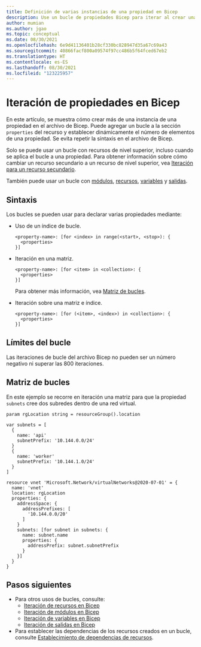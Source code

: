 ```yaml
---
title: Definición de varias instancias de una propiedad en Bicep
description: Use un bucle de propiedades Bicep para iterar al crear una propiedad de recurso.
author: mumian
ms.author: jgao
ms.topic: conceptual
ms.date: 08/30/2021
ms.openlocfilehash: 6e9d41136401b28cf330bc828947d35a67c69a43
ms.sourcegitcommit: 40866facf800a09574f97cc486b5f64fced67eb2
ms.translationtype: HT
ms.contentlocale: es-ES
ms.lasthandoff: 08/30/2021
ms.locfileid: "123225957"
---
```

# <a name="property-iteration-in-bicep"></a>Iteración de propiedades en Bicep

En este artículo, se muestra cómo crear más de una instancia de una propiedad en el archivo de Bicep. Puede agregar un bucle a la sección `properties` del recurso y establecer dinámicamente el número de elementos de una propiedad. Se evita repetir la sintaxis en el archivo de Bicep.

Solo se puede usar un bucle con recursos de nivel superior, incluso cuando se aplica el bucle a una propiedad. Para obtener información sobre cómo cambiar un recurso secundario a un recurso de nivel superior, vea [Iteración para un recurso secundario](loop-resources.md#iteration-for-a-child-resource).

También puede usar un bucle con [módulos](loop-modules.md), [recursos](loop-resources.md), [variables](loop-variables.md) y [salidas](loop-outputs.md).

## <a name="syntax"></a>Sintaxis

Los bucles se pueden usar para declarar varias propiedades mediante:

- Uso de un índice de bucle.

  ```bicep
  <property-name>: [for <index> in range(<start>, <stop>): {
    <properties>
  }]
  ```

- Iteración en una matriz.

  ```bicep
  <property-name>: [for <item> in <collection>: {
    <properties>
  }]
  ```

  Para obtener más información, vea [Matriz de bucles](#loop-array).

- Iteración sobre una matriz e índice.

  ```bicep
  <property-name>: [for (<item>, <index>) in <collection>: {
    <properties>
  }]
  ```

## <a name="loop-limits"></a>Límites del bucle

Las iteraciones de bucle del archivo Bicep no pueden ser un número negativo ni superar las 800 iteraciones. 

## <a name="loop-array"></a>Matriz de bucles

En este ejemplo se recorre en iteración una matriz para que la propiedad `subnets` cree dos subredes dentro de una red virtual.

```bicep
param rgLocation string = resourceGroup().location

var subnets = [
  {
    name: 'api'
    subnetPrefix: '10.144.0.0/24'
  }
  {
    name: 'worker'
    subnetPrefix: '10.144.1.0/24'
  }
]

resource vnet 'Microsoft.Network/virtualNetworks@2020-07-01' = {
  name: 'vnet'
  location: rgLocation
  properties: {
    addressSpace: {
      addressPrefixes: [
        '10.144.0.0/20'
      ]
    }
    subnets: [for subnet in subnets: {
      name: subnet.name
      properties: {
        addressPrefix: subnet.subnetPrefix
      }
    }]
  }
}
```

## <a name="next-steps"></a>Pasos siguientes

- Para otros usos de bucles, consulte:
  - [Iteración de recursos en Bicep](loop-resources.md)
  - [Iteración de módulos en Bicep](loop-modules.md)
  - [Iteración de variables en Bicep](loop-variables.md)
  - [Iteración de salidas en Bicep](loop-outputs.md)
- Para establecer las dependencias de los recursos creados en un bucle, consulte [Establecimiento de dependencias de recursos](./resource-declaration.md#set-resource-dependencies).
